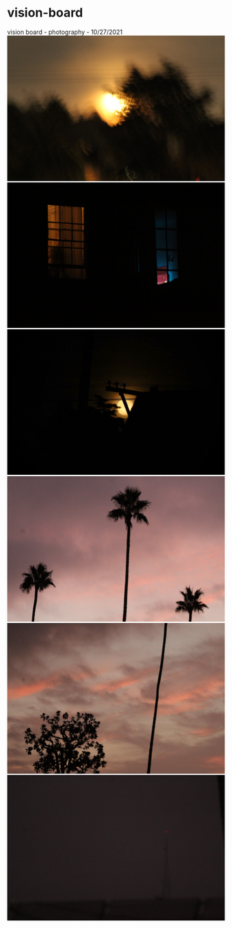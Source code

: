 # vision-board
vision board - photography - 10/27/2021
  <img src="IMG_1432.jpeg">
  <img src="IMG_1461.jpeg">
  <img src="IMG_1447.jpeg">
  <img src="IMG_1484.jpeg">
  <img src="IMG_1482.jpeg">
  <img src="IMG_1490.jpeg">
<stop>
